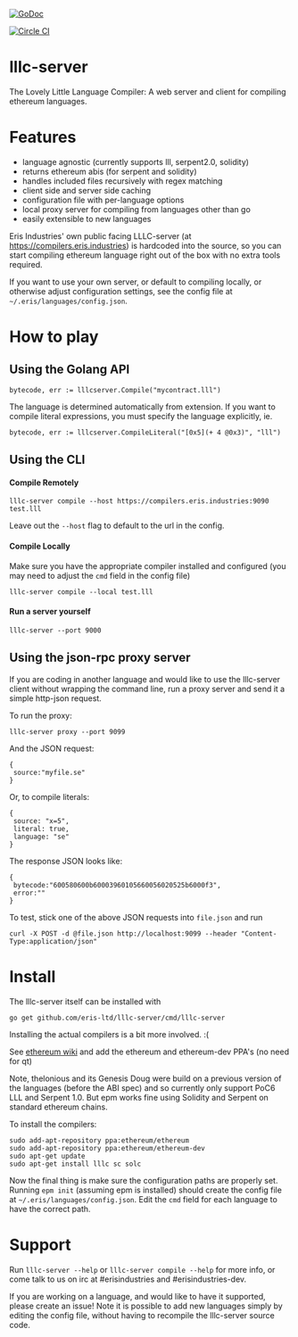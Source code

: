 [![GoDoc](https://godoc.org/github.com/eris-ltd/lllc-server?status.png)](https://godoc.org/github.com/eris-ltd/lllc-server)

[![Circle CI](https://circleci.com/gh/eris-ltd/lllc-server.svg?style=svg)](https://circleci.com/gh/eris-ltd/lllc-server)

lllc-server
===========

The Lovely Little Language Compiler: A web server and client for compiling ethereum languages.

# Features

- language agnostic (currently supports lll, serpent2.0, solidity)
- returns ethereum abis (for serpent and solidity)
- handles included files recursively with regex matching
- client side and server side caching
- configuration file with per-language options
- local proxy server for compiling from languages other than go
- easily extensible to new languages

Eris Industries' own public facing LLLC-server (at https://compilers.eris.industries) is hardcoded into the source,
so you can start compiling ethereum language right out of the box with no extra tools required.

If you want to use your own server, or default to compiling locally, or otherwise adjust configuration settings,
see the config file at `~/.eris/languages/config.json`.

# How to play

## Using the Golang API

```
bytecode, err := lllcserver.Compile("mycontract.lll")
```

The language is determined automatically from extension. If you want to compile literal expressions,
you must specify the language explicitly, ie.

```
bytecode, err := lllcserver.CompileLiteral("[0x5](+ 4 @0x3)", "lll")
```

## Using the CLI

#### Compile Remotely

```
lllc-server compile --host https://compilers.eris.industries:9090 test.lll
```

Leave out the `--host` flag to default to the url in the config.

#### Compile Locally
Make sure you have the appropriate compiler installed and configured (you may need to adjust the `cmd` field in the config file)

```
lllc-server compile --local test.lll
```

#### Run a server yourself

```
lllc-server --port 9000
```

## Using the json-rpc proxy server

If you are coding in another language and would like to use the lllc-server client without wrapping the command line, run a proxy server and send it a simple http-json request.

To run the proxy:

```
lllc-server proxy --port 9099
```

And the JSON request:

```
{
 source:"myfile.se"
}
```

Or, to compile literals:

```
{
 source: "x=5",
 literal: true,
 language: "se"
}
```

The response JSON looks like:

```
{
 bytecode:"600580600b60003960105660056020525b6000f3",
 error:""
}
```

To test, stick one of the above JSON requests into `file.json` and run

```
curl -X POST -d @file.json http://localhost:9099 --header "Content-Type:application/json"
```

# Install

The lllc-server itself can be installed with

```
go get github.com/eris-ltd/lllc-server/cmd/lllc-server
```

Installing the actual compilers is a bit more involved. :(

See [ethereum wiki](https://github.com/ethereum/cpp-ethereum/wiki/Building-on-Ubuntu) and add the ethereum and ethereum-dev PPA's (no need for qt)

Note, thelonious and its Genesis Doug were build on a previous version of the languages (before the ABI spec) and so currently only support PoC6 LLL and Serpent 1.0.
But epm works fine using Solidity and Serpent on standard ethereum chains.

To install the compilers:

```
sudo add-apt-repository ppa:ethereum/ethereum
sudo add-apt-repository ppa:ethereum/ethereum-dev
sudo apt-get update
sudo apt-get install lllc sc solc
```

Now the final thing is make sure the configuration paths are properly set.
Running `epm init` (assuming epm is installed) should create the config file at `~/.eris/languages/config.json`.
Edit the `cmd` field for each language to have the correct path.

# Support

Run `lllc-server --help` or `lllc-server compile --help` for more info, or come talk to us on irc at #erisindustries and #erisindustries-dev.

If you are working on a language, and would like to have it supported, please create an issue! Note it is possible to add new languages simply by editing the config file, without having to recompile the lllc-server source code.

